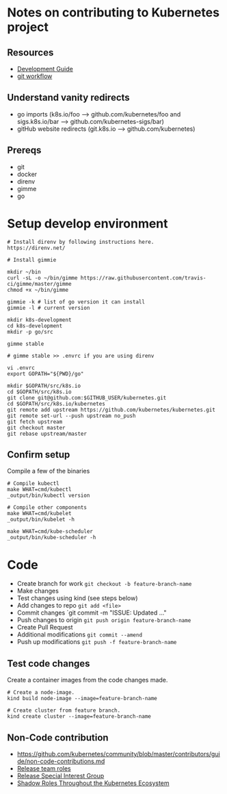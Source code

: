 # Notes on contributing to Kubernetes project

## Resources

- [Development Guide](https://github.com/kubernetes/community/blob/master/contributors/devel/development.md)
- [git workflow](https://github.com/kubernetes/community/blob/master/contributors/guide/github-workflow.md)
## Understand vanity redirects 

- go imports (k8s.io/foo --> github.com/kubernetes/foo and sigs.k8s.io/bar --> github.com/kubernetes-sigs/bar)
- gitHub website redirects (git.k8s.io --> github.com/kubernetes) 

## Prereqs

- git
- docker
- direnv
- gimme
- go

# Setup develop environment

```
# Install direnv by following instructions here. 
https://direnv.net/

# Install gimmie

mkdir ~/bin
curl -sL -o ~/bin/gimme https://raw.githubusercontent.com/travis-ci/gimme/master/gimme
chmod +x ~/bin/gimme

gimmie -k # list of go version it can install
gimmie -l # current version

mkdir k8s-development
cd k8s-development
mkdir -p go/src

gimme stable

# gimme stable >> .envrc if you are using direnv

vi .envrc
export GOPATH="${PWD}/go"

mkdir $GOPATH/src/k8s.io
cd $GOPATH/src/k8s.io
git clone git@github.com:$GITHUB_USER/kubernetes.git
cd $GOPATH/src/k8s.io/kubernetes
git remote add upstream https://github.com/kubernetes/kubernetes.git
git remote set-url --push upstream no_push
git fetch upstream
git checkout master
git rebase upstream/master

```

## Confirm setup

Compile a few of the binaries

```
# Compile kubectl
make WHAT=cmd/kubectl
_output/bin/kubectl version

# Compile other components
make WHAT=cmd/kubelet
_output/bin/kubelet -h

make WHAT=cmd/kube-scheduler
_output/bin/kube-scheduler -h

```

# Code

- Create branch for work `git checkout -b feature-branch-name`
- Make changes
- Test changes using kind (see steps below)
- Add changes to repo `git add <file>`
- Commit changes `git commit -m "ISSUE: Updated ..."
- Push changes to origin `git push origin feature-branch-name`
- Create Pull Request
- Additional modifications `git commit --amend`
- Push up modifications `git push -f feature-branch-name`

## Test code changes

Create a container images from the code changes made.

```
# Create a node-image.
kind build node-image --image=feature-branch-name

# Create cluster from feature branch.
kind create cluster --image=feature-branch-name
```


## Non-Code contribution

- https://github.com/kubernetes/community/blob/master/contributors/guide/non-code-contributions.md
- [Release team roles](https://github.com/kubernetes/sig-release/tree/master/release-team)
- [Release Special Interest Group](https://github.com/kubernetes/community/tree/master/sig-release)
- [Shadow Roles Throughout the Kubernetes Ecosystem](https://github.com/kubernetes/community/blob/master/mentoring/programs/shadow-roles.md)

